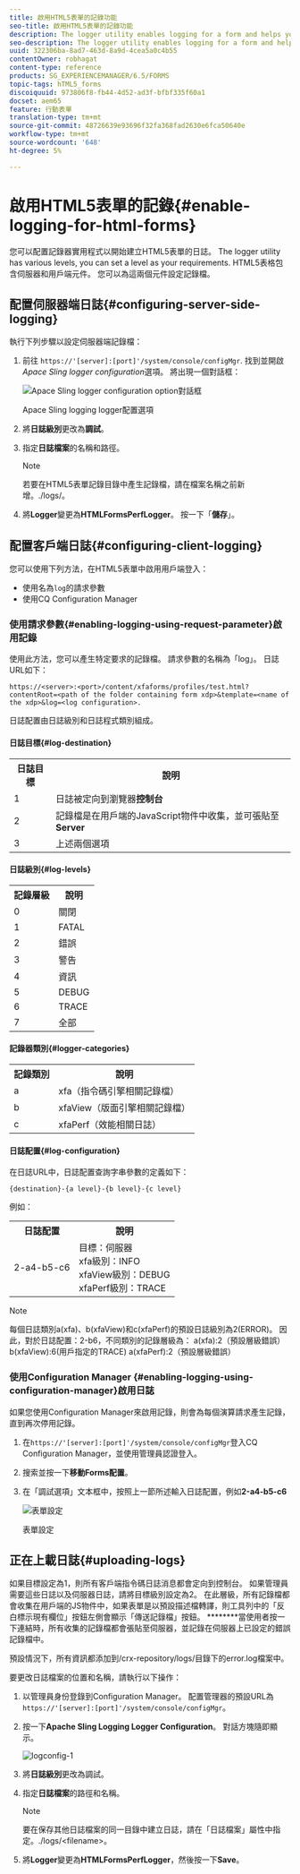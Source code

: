 ```yaml
---
title: 啟用HTML5表單的記錄功能
seo-title: 啟用HTML5表單的記錄功能
description: The logger utility enables logging for a form and helps you debug form-related issues.
seo-description: The logger utility enables logging for a form and helps you debug form-related issues.
uuid: 322306ba-8ad7-463d-8a9d-4cea5a0c4b55
contentOwner: robhagat
content-type: reference
products: SG_EXPERIENCEMANAGER/6.5/FORMS
topic-tags: hTML5_forms
discoiquuid: 973806f8-fb44-4d52-ad3f-bfbf335f60a1
docset: aem65
feature: 行動表單
translation-type: tm+mt
source-git-commit: 48726639e93696f32fa368fad2630e6fca50640e
workflow-type: tm+mt
source-wordcount: '648'
ht-degree: 5%

---
```



# 啟用HTML5表單的記錄{#enable-logging-for-html-forms}

您可以配置記錄器實用程式以開始建立HTML5表單的日誌。 The logger utility has various levels, you can set a level as your requirements. HTML5表格包含伺服器和用戶端元件。 您可以為這兩個元件設定記錄檔。

## 配置伺服器端日誌{#configuring-server-side-logging}

執行下列步驟以設定伺服器端記錄檔：

1. 前往 `https://'[server]:[port]'/system/console/configMgr`. 找到並開啟&#x200B;*Apace Sling logger configuration*&#x200B;選項。 將出現一個對話框：

   ![ Apace Sling logger configuration option對話框](assets/logconfig.png)

   Apace Sling logging logger配置選項

1. 將&#x200B;**日誌級別**&#x200B;更改為&#x200B;**調試**。

1. 指定&#x200B;**日誌檔案**&#x200B;的名稱和路徑。

   >[!NOTE]
   >
   >若要在HTML5表單記錄目錄中產生記錄檔，請在檔案名稱之前新增。./logs/。

1. 將&#x200B;**Logger**&#x200B;變更為&#x200B;**HTMLFormsPerfLogger**。 按一下「**儲存**」。

## 配置客戶端日誌{#configuring-client-logging}

您可以使用下列方法，在HTML5表單中啟用用戶端登入：

* 使用名為`log`的請求參數
* 使用CQ Configuration Manager

### 使用請求參數{#enabling-logging-using-request-parameter}啟用記錄

使用此方法，您可以產生特定要求的記錄檔。 請求參數的名稱為「log」。 日誌URL如下：

`https://<server>:<port>/content/xfaforms/profiles/test.html?contentRoot=<path of the folder containing form xdp>&template=<name of the xdp>&log=<log configuration>.`

日誌配置由日誌級別和日誌程式類別組成。

#### 日誌目標{#log-destination}

<table>
 <tbody>
  <tr>
   <th><strong>日誌目標</strong></th>
   <th><strong>說明</strong></th>
  </tr>
  <tr>
   <td>1</td>
   <td>日誌被定向到瀏覽器<strong>控制台</strong></td>
  </tr>
  <tr>
   <td>2</td>
   <td>記錄檔是在用戶端的JavaScript物件中收集，並可張貼至<strong>Server</strong> </td>
  </tr>
  <tr>
   <td>3</td>
   <td>上述兩個選項<br /> </td>
  </tr>
 </tbody>
</table>

#### 日誌級別{#log-levels}

<table>
 <tbody>
  <tr>
   <th>記錄層級</th>
   <th>說明</th>
  </tr>
  <tr>
   <td>0</td>
   <td>關閉<br type="_moz" /> </td>
  </tr>
  <tr>
   <td>1</td>
   <td>FATAL<br type="_moz" /> </td>
  </tr>
  <tr>
   <td>2</td>
   <td>錯誤<br type="_moz" /> </td>
  </tr>
  <tr>
   <td>3</td>
   <td>警告<br type="_moz" /> </td>
  </tr>
  <tr>
   <td>4</td>
   <td>資訊<br type="_moz" /> </td>
  </tr>
  <tr>
   <td>5</td>
   <td>DEBUG<br type="_moz" /> </td>
  </tr>
  <tr>
   <td>6</td>
   <td>TRACE<br type="_moz" /> </td>
  </tr>
  <tr>
   <td>7</td>
   <td>全部<br type="_moz" /> </td>
  </tr>
 </tbody>
</table>

#### 記錄器類別{#logger-categories}

<table>
 <tbody>
  <tr>
   <th>記錄類別</th>
   <th>說明</th>
  </tr>
  <tr>
   <td>a</td>
   <td>xfa（指令碼引擎相關記錄檔）</td>
  </tr>
  <tr>
   <td>b</td>
   <td>xfaView（版面引擎相關記錄檔）<br type="_moz" /> </td>
  </tr>
  <tr>
   <td>c</td>
   <td>xfaPerf（效能相關日誌）<br type="_moz" /> </td>
  </tr>
 </tbody>
</table>

#### 日誌配置{#log-configuration}

在日誌URL中，日誌配置查詢字串參數的定義如下：

`{destination}-{a level}-{b level}-{c level}`

例如：

<table>
 <tbody>
  <tr>
   <th>日誌配置</th>
   <th>說明</th>
  </tr>
  <tr>
   <td>2-a4-b5-c6<br type="_moz" /> </td>
   <td>目標：伺服器<br /> xfa級別：INFO<br /> xfaView級別：DEBUG<br /> xfaPerf級別：TRACE</td>
  </tr>
 </tbody>
</table>

>[!NOTE]
>
>每個日誌類別a(xfa)、b(xfaView)和c(xfaPerf)的預設日誌級別為2(ERROR)。 因此，對於日誌配置：2-b6，不同類別的記錄層級為：
>a(xfa):2（預設層級錯誤）
>b(xfaView):6(用戶指定的TRACE)
>a(xfaPerf):2（預設層級錯誤）

### 使用Configuration Manager {#enabling-logging-using-configuration-manager}啟用日誌

如果您使用Configuration Manager來啟用記錄，則會為每個演算請求產生記錄，直到再次停用記錄。

1. 在`https://'[server]:[port]'/system/console/configMgr`登入CQ Configuration Manager，並使用管理員認證登入。
1. 搜索並按一下&#x200B;**移動Forms配置**。
1. 在「調試選項」文本框中，按照上一節所述輸入日誌配置，例如&#x200B;**2-a4-b5-c6**

   ![表單設定](assets/forms_configuration.png)

   表單設定

## 正在上載日誌{#uploading-logs}

如果目標設定為1，則所有客戶端指令碼日誌消息都會定向到控制台。 如果管理員需要這些日誌以及伺服器日誌，請將目標級別設定為2。 在此層級，所有記錄檔都會收集在用戶端的JS物件中，如果表單是以預設描述檔轉譯，則工具列中的「反白標示現有欄位」按鈕左側會顯示「傳送記錄檔」按鈕。 ********&#x200B;當使用者按一下連結時，所有收集的記錄檔都會張貼至伺服器，並記錄在伺服器上已設定的錯誤記錄檔中。

預設情況下，所有資訊都添加到/crx-repository/logs/目錄下的error.log檔案中。

要更改日誌檔案的位置和名稱，請執行以下操作：

1. 以管理員身份登錄到Configuration Manager。 配置管理器的預設URL為`https://'[server]:[port]'/system/console/configMgr`。
1. 按一下&#x200B;**Apache Sling Logging Logger Configuration**。 對話方塊隨即顯示。

   ![logconfig-1](assets/logconfig-1.png)

1. 將&#x200B;**日誌級別**&#x200B;更改為調試。

1. 指定&#x200B;**日誌檔案**&#x200B;的路徑和名稱。

   >[!NOTE]
   >
   >要在保存其他日誌檔案的同一目錄中建立日誌，請在「日誌檔案」屬性中指定。./logs/&lt;filename>。

1. 將&#x200B;**Logger**&#x200B;變更為&#x200B;**HTMLFormsPerfLogger**，然後按一下&#x200B;**Save**。
